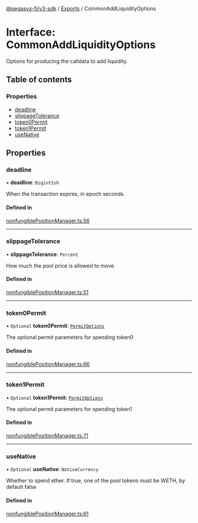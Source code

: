 [@pegasys-fi/v3-sdk](../README.md) / [Exports](../modules.md) / CommonAddLiquidityOptions

# Interface: CommonAddLiquidityOptions

Options for producing the calldata to add liquidity.

## Table of contents

### Properties

- [deadline](CommonAddLiquidityOptions.md#deadline)
- [slippageTolerance](CommonAddLiquidityOptions.md#slippagetolerance)
- [token0Permit](CommonAddLiquidityOptions.md#token0permit)
- [token1Permit](CommonAddLiquidityOptions.md#token1permit)
- [useNative](CommonAddLiquidityOptions.md#usenative)

## Properties

### deadline

• **deadline**: `BigintIsh`

When the transaction expires, in epoch seconds.

#### Defined in

[nonfungiblePositionManager.ts:56](https://github.com/Jingo-Finance/v3-sdk/blob/08a7c05/src/nonfungiblePositionManager.ts#L56)

___

### slippageTolerance

• **slippageTolerance**: `Percent`

How much the pool price is allowed to move.

#### Defined in

[nonfungiblePositionManager.ts:51](https://github.com/Jingo-Finance/v3-sdk/blob/08a7c05/src/nonfungiblePositionManager.ts#L51)

___

### token0Permit

• `Optional` **token0Permit**: [`PermitOptions`](../modules.md#permitoptions)

The optional permit parameters for spending token0

#### Defined in

[nonfungiblePositionManager.ts:66](https://github.com/Jingo-Finance/v3-sdk/blob/08a7c05/src/nonfungiblePositionManager.ts#L66)

___

### token1Permit

• `Optional` **token1Permit**: [`PermitOptions`](../modules.md#permitoptions)

The optional permit parameters for spending token1

#### Defined in

[nonfungiblePositionManager.ts:71](https://github.com/Jingo-Finance/v3-sdk/blob/08a7c05/src/nonfungiblePositionManager.ts#L71)

___

### useNative

• `Optional` **useNative**: `NativeCurrency`

Whether to spend ether. If true, one of the pool tokens must be WETH, by default false

#### Defined in

[nonfungiblePositionManager.ts:61](https://github.com/Jingo-Finance/v3-sdk/blob/08a7c05/src/nonfungiblePositionManager.ts#L61)
